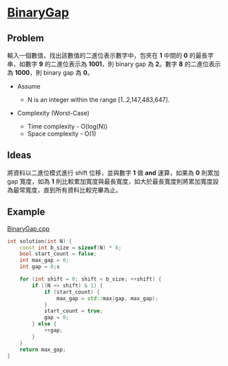 # [BinaryGap](https://codility.com/programmers/lessons/1-iterations/binary_gap/)

## Problem

輸入一個數值，找出該數值的二進位表示數字中，包夾在 **1** 中間的 **0** 的最長字串，如數字 **9** 的二進位表示為 **1001**，則 binary gap 為 **2**。數字 **8** 的二進位表示為 **1000**，則 binary gap 為  **0**。

- Assume
  - N is an integer within the range [1..2,147,483,647].

- Complexity (Worst-Case)
  - Time complexity - O(log(N))
  - Space complexity - O(1)

## Ideas

將資料以二進位模式進行 shift 位移，並與數字 **1** 做 **and** 運算，如果為 **0** 則累加 gap 寬度，如為 **1** 則比較累加寬度與最長寬度，如大於最長寬度則將累加寬度設為最常寬度，直到所有資料比較完畢為止。

## Example

[BinaryGap.cpp](BinaryGap.cpp)

```cpp
int solution(int N) {
    const int b_size = sizeof(N) * 8;
    bool start_count = false;
    int max_gap = 0;
    int gap = 0;s

    for (int shift = 0; shift < b_size; ++shift) {    
        if ((N >> shift) & 1) {
            if (start_count) {
                max_gap = std::max(gap, max_gap);
            }
            start_count = true;
            gap = 0;
        } else {
            ++gap;
        }
    }
    return max_gap;
}
```
